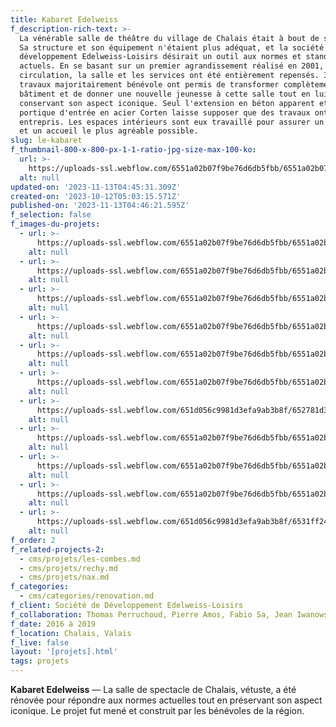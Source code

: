 ```yaml
---
title: Kabaret Edelweiss
f_description-rich-text: >-
  La vénérable salle de théâtre du village de Chalais était à bout de souffle.
  Sa structure et son équipement n'étaient plus adéquat, et la société de
  développement Edelweiss-Loisirs désirait un outil aux normes et standards
  actuels. En se basant sur un premier agrandissement réalisé en 2001, la
  circulation, la salle et les services ont été entièrement repensés. 3 ans de
  travaux majoritairement bénévole ont permis de transformer complètement le
  bâtiment et de donner une nouvelle jeunesse à cette salle tout en lui
  conservant son aspect iconique. Seul l'extension en béton apparent et le
  portique d'entrée en acier Corten laisse supposer que des travaux ont été
  entrepris. Les espaces intérieurs sont eux travaillé pour assurer un confort
  et un accueil le plus agréable possible.
slug: le-kabaret
f_thumbnail-800-x-800-px-1-1-ratio-jpg-size-max-100-ko:
  url: >-
    https://uploads-ssl.webflow.com/6551a02b07f9be76d6db5fbb/6551a02b07f9be76d6db5fdc_613b2a54cfaac7eeca26c4ab_kabaret-thumb.jpeg
  alt: null
updated-on: '2023-11-13T04:45:31.309Z'
created-on: '2023-10-12T05:03:15.571Z'
published-on: '2023-11-13T04:46:21.595Z'
f_selection: false
f_images-du-projets:
  - url: >-
      https://uploads-ssl.webflow.com/6551a02b07f9be76d6db5fbb/6551a02b07f9be76d6db60f7_6-cabaret_situationsplan-optimized.jpg
    alt: null
  - url: >-
      https://uploads-ssl.webflow.com/6551a02b07f9be76d6db5fbb/6551a02b07f9be76d6db60f9_7-Cabaret_EG-optimized.jpg
    alt: null
  - url: >-
      https://uploads-ssl.webflow.com/6551a02b07f9be76d6db5fbb/6551a02b07f9be76d6db60e5_8-Cabaret_OG-optimized.jpg
    alt: null
  - url: >-
      https://uploads-ssl.webflow.com/6551a02b07f9be76d6db5fbb/6551a02b07f9be76d6db60e2_9-Cabaret_L%C3%A4ngsSchnitt-optimized.jpg
    alt: null
  - url: >-
      https://uploads-ssl.webflow.com/6551a02b07f9be76d6db5fbb/6551a02b07f9be76d6db60e4_10-Cabaret_Fassade-optimized.jpg
    alt: null
  - url: >-
      https://uploads-ssl.webflow.com/6551a02b07f9be76d6db5fbb/6551a02b07f9be76d6db60e3_11-Cabaret_Querschnitt-optimized.jpg
    alt: null
  - url: >-
      https://uploads-ssl.webflow.com/651d056c9981d3efa9ab3b8f/652781d30a0a3c0bd5005eaa_DJI_0269-optimized.jpg
    alt: null
  - url: >-
      https://uploads-ssl.webflow.com/6551a02b07f9be76d6db5fbb/6551a02b07f9be76d6db60e6_DJI_0220-optimized.jpg
    alt: null
  - url: >-
      https://uploads-ssl.webflow.com/6551a02b07f9be76d6db5fbb/6551a02b07f9be76d6db60fb_DJI_0243-optimized.jpg
    alt: null
  - url: >-
      https://uploads-ssl.webflow.com/6551a02b07f9be76d6db5fbb/6551a02b07f9be76d6db611b_0541aacc-66b0-4d31-9dba-20a0110a2e62.jpg
    alt: null
  - url: >-
      https://uploads-ssl.webflow.com/651d056c9981d3efa9ab3b8f/6531ff247fdd85bf656bbb96_12.jpg
    alt: null
f_order: 2
f_related-projects-2:
  - cms/projets/les-combes.md
  - cms/projets/rechy.md
  - cms/projets/nax.md
f_categories:
  - cms/categories/renovation.md
f_client: Société de Développement Edelweiss-Loisirs
f_collaboration: Thomas Perruchoud, Pierre Amos, Fabio Sa, Jean Iwanowski, SDE
f_date: 2016 à 2019
f_location: Chalais, Valais
f_live: false
layout: '[projets].html'
tags: projets
---
```


**Kabaret Edelweiss** — La salle de spectacle de Chalais, vétuste, a été rénovée pour répondre aux normes actuelles tout en préservant son aspect iconique. Le projet fut mené et construit par les bénévoles de la région.
